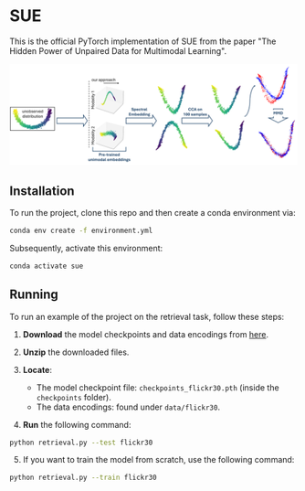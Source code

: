 # SUE
This is the official PyTorch implementation of SUE from the paper "The Hidden Power of Unpaired Data for Multimodal Learning".
<p align="center">
    <img src="https://github.com/shaham-lab/SUE/blob/main/SUE.png" width="600">
</p>


## Installation
To run the project, clone this repo and then create a conda environment via:

```bash
conda env create -f environment.yml
```
Subsequently, activate this environment:

```bash
conda activate sue
```

## Running  
To run an example of the project on the retrieval task, follow these steps:  

1. **Download** the model checkpoints and data encodings from [here](https://drive.google.com/drive/folders/1RO4dlpCpOOE5gZbxP_DotVQ-GzbQYsBs?usp=sharing).  
2. **Unzip** the downloaded files.  
3. **Locate**:  
   - The model checkpoint file: `checkpoints_flickr30.pth` (inside the `checkpoints` folder).  
   - The data encodings: found under `data/flickr30`.
  
4. **Run** the following command: 
```bash
python retrieval.py --test flickr30
```
5. If you want to train the model from scratch, use the following command:
```bash
python retrieval.py --train flickr30
```
